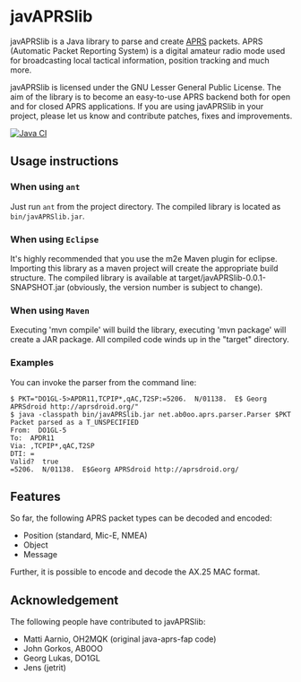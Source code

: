 # javAPRSlib

javAPRSlib is a Java library to parse and create [APRS](http://www.aprs.org/)
packets. APRS (Automatic Packet Reporting System) is a digital amateur radio
mode used for broadcasting local tactical information, position tracking and
much more.

javAPRSlib is licensed under the GNU Lesser General Public License. The aim of
the library is to become an easy-to-use APRS backend both for open and for
closed APRS applications. If you are using javAPRSlib in your project, please
let us know and contribute patches, fixes and improvements.

[![Java CI](../../actions/workflows/javaci.yml/badge.svg?branch=v2.0&event=push)](../../actions/workflows/javaci.yml)

## Usage instructions

### When using `ant`

Just run `ant` from the project directory. The compiled library is located as
`bin/javAPRSlib.jar`.

### When using `Eclipse`

It's highly recommended that you use the m2e Maven plugin for eclipse. Importing this
library as a maven project will create the appropriate build structure. The compiled library
is available at target/javAPRSlib-0.0.1-SNAPSHOT.jar (obviously, the version number is subject
to change).

### When using `Maven`

Executing 'mvn compile' will build the library, executing 'mvn package' will create a JAR package.
All compiled code winds up in the "target" directory.

### Examples

You can invoke the parser from the command line:

    $ PKT="DO1GL-5>APDR11,TCPIP*,qAC,T2SP:=5206.  N/01138.  E$ Georg APRSdroid http://aprsdroid.org/"
    $ java -classpath bin/javAPRSlib.jar net.ab0oo.aprs.parser.Parser $PKT
    Packet parsed as a T_UNSPECIFIED
    From:  DO1GL-5
    To:  APDR11
    Via: ,TCPIP*,qAC,T2SP
    DTI: =
    Valid?  true
    =5206.  N/01138.  E$Georg APRSdroid http://aprsdroid.org/

## Features

So far, the following APRS packet types can be decoded and encoded:

- Position (standard, Mic-E, NMEA)
- Object
- Message

Further, it is possible to encode and decode the AX.25 MAC format.

## Acknowledgement

The following people have contributed to javAPRSlib:

- Matti Aarnio, OH2MQK (original java-aprs-fap code)
- John Gorkos, AB0OO
- Georg Lukas, DO1GL
- Jens (jetrit)
